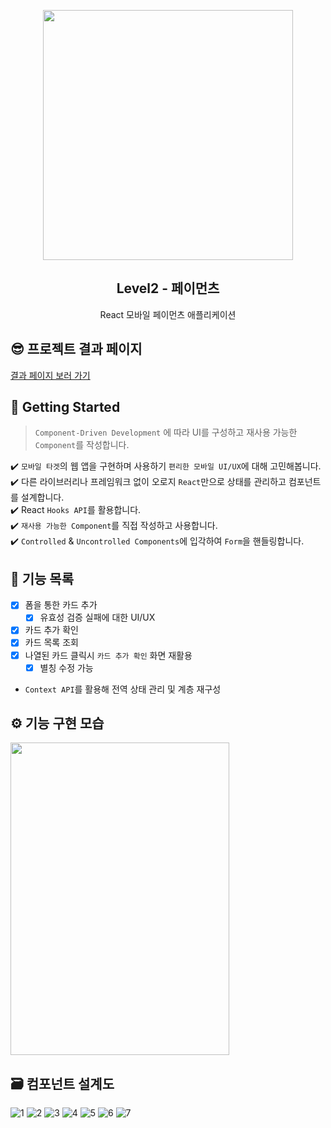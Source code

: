 <p align="middle" >
  <img src="https://techcourse-storage.s3.ap-northeast-2.amazonaws.com/0fefce79602043a9b3281ee1dd8f4be6" width="400">
</p>
<h2 align="middle">Level2 - 페이먼츠</h2>
<p align="middle">React 모바일 페이먼츠 애플리케이션</p>
</p>

## 😎 프로젝트 결과 페이지

[결과 페이지 보러 가기](https://iborymagic-payments.netlify.app/)

## 🚀 Getting Started

> `Component-Driven Development` 에 따라 UI를 구성하고 재사용 가능한 `Component`를 작성합니다.

✔️ `모바일 타겟`의 웹 앱을 구현하며 사용하기 `편리한 모바일 UI/UX`에 대해 고민해봅니다.  
✔️ 다른 라이브러리나 프레임워크 없이 오로지 `React`만으로 상태를 관리하고 컴포넌트를 설계합니다.  
✔️ React `Hooks API`를 활용합니다.  
✔️ `재사용 가능한 Component`를 직접 작성하고 사용합니다.  
✔️ `Controlled` & `Uncontrolled Components`에 입각하여 `Form`을 핸들링합니다.

## 📝 기능 목록

- [x] 폼을 통한 카드 추가
  - [x] 유효성 검증 실패에 대한 UI/UX
- [x] 카드 추가 확인
- [x] 카드 목록 조회
- [x] 나열된 카드 클릭시 `카드 추가 확인` 화면 재활용
  - [x] 별칭 수정 가능
- `Context API`를 활용해 전역 상태 관리 및 계층 재구성

## ⚙ 기능 구현 모습

<img src="https://user-images.githubusercontent.com/42052110/116663732-7bca1680-a9d2-11eb-8422-80ac0922b1bf.gif" width="350" height="500" />

## 🗃 컴포넌트 설계도

![1](https://user-images.githubusercontent.com/42052110/116653664-a318e780-a9c2-11eb-8b43-0194a3cdd02c.PNG)
![2](https://user-images.githubusercontent.com/42052110/116653670-a57b4180-a9c2-11eb-8e20-441c27b07395.PNG)
![3](https://user-images.githubusercontent.com/42052110/116653677-a7450500-a9c2-11eb-8ccd-9afc222d5607.PNG)
![4](https://user-images.githubusercontent.com/42052110/116653680-aa3ff580-a9c2-11eb-8323-fc8b96f1eab1.PNG)
![5](https://user-images.githubusercontent.com/42052110/116653685-ac09b900-a9c2-11eb-9434-fc1cb21d283b.PNG)
![6](https://user-images.githubusercontent.com/42052110/116653690-add37c80-a9c2-11eb-8169-953782b488ec.PNG)
![7](https://user-images.githubusercontent.com/42052110/116653698-b035d680-a9c2-11eb-86e6-2acde8961cfa.PNG)
